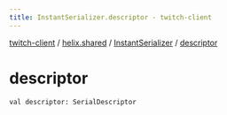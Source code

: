 ```yaml
---
title: InstantSerializer.descriptor - twitch-client
---
```


[twitch-client](../../index.html) / [helix.shared](../index.html) / [InstantSerializer](index.html) / [descriptor](./descriptor.html)

# descriptor

`val descriptor: SerialDescriptor`